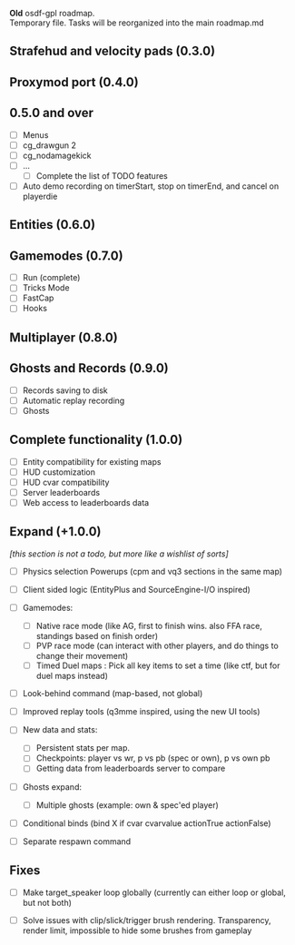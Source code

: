 **Old** osdf-gpl roadmap.  
Temporary file. Tasks will be reorganized into the main roadmap.md

## Strafehud and velocity pads (0.3.0)
## Proxymod port (0.4.0) 

## 0.5.0 and over
- [ ] Menus
- [ ] cg_drawgun 2
- [ ] cg_nodamagekick
- [ ] ...
  - [ ] Complete the list of TODO features
- [ ] Auto demo recording on timerStart, stop on timerEnd, and cancel on playerdie

## Entities (0.6.0)
## Gamemodes (0.7.0)
- [ ] Run (complete)
- [ ] Tricks Mode
- [ ] FastCap
- [ ] Hooks

## Multiplayer (0.8.0)
## Ghosts and Records (0.9.0)
- [ ] Records saving to disk 
- [ ] Automatic replay recording
- [ ] Ghosts

## Complete functionality (1.0.0)
- [ ] Entity compatibility for existing maps
- [ ] HUD customization
- [ ] HUD cvar compatibility
- [ ] Server leaderboards
- [ ] Web access to leaderboards data

## Expand (+1.0.0)
_[this section is not a todo, but more like a wishlist of sorts]_
- [ ] Physics selection Powerups (cpm and vq3 sections in the same map)
- [ ] Client sided logic (EntityPlus and SourceEngine-I/O inspired)
- [ ] Gamemodes:
  - [ ] Native race mode (like AG, first to finish wins. also FFA race, standings based on finish order)
  - [ ] PVP race mode (can interact with other players, and do things to change their movement)
  - [ ] Timed Duel maps : Pick all key items to set a time (like ctf, but for duel maps instead)
- [ ] Look-behind command (map-based, not global)
- [ ] Improved replay tools (q3mme inspired, using the new UI tools)
- [ ] New data and stats:
  - [ ] Persistent stats per map.
  - [ ] Checkpoints: player vs wr, p vs pb (spec or own), p vs own pb
  - [ ] Getting data from leaderboards server to compare
- [ ] Ghosts expand:
  - [ ] Multiple ghosts (example: own & spec'ed player)
- [ ] Conditional binds (bind X if cvar cvarvalue actionTrue actionFalse)
- [ ] Separate respawn command


## Fixes
- [ ] Make target_speaker loop globally (currently can either loop or global, but not both)
- [ ] Solve issues with clip/slick/trigger brush rendering. Transparency, render limit, impossible to hide some brushes from gameplay


